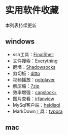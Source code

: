 # 实用软件收藏
本列表持续更新
## windows
* ssh工具：[FinalShell](http://www.hostbuf.com/t/988.html)
* 文件搜索：[Everything](http://www.voidtools.com/)
* 翻墙：[Shadowsocks](https://shadowsocks.org/en/index.html)
* 剪切板：[ditto](https://ditto-cp.sourceforge.io/)
* 视频播放：[potplayer](https://potplayer.daum.net/)
* 解压缩：[7zip](https://www.7-zip.org/)
* 效率增强：[capslock+](http://cjkis.me/capslock+/)
* 图片查看：[irfanview](https://www.irfanview.com/)
* MySql客户端：[heidisql](https://www.heidisql.com/)
* MarkDown工具：[typora](https://typora.io/)

## mac
